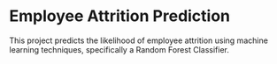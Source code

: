 # Employee Attrition Prediction
 This project predicts the likelihood of employee attrition using machine learning techniques, specifically a Random Forest Classifier. 
